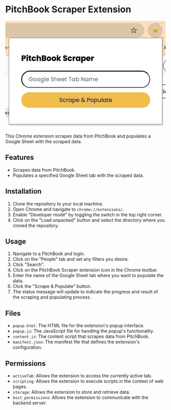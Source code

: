 # PitchBook Scraper Extension

![Chrome extension screenshot](Screenshot.png)

This Chrome extension scrapes data from PitchBook and populates a Google Sheet with the scraped data.

## Features

- Scrapes data from PitchBook.
- Populates a specified Google Sheet tab with the scraped data.

## Installation

1. Clone the repository to your local machine.
2. Open Chrome and navigate to `chrome://extensions/`.
3. Enable "Developer mode" by toggling the switch in the top right corner.
4. Click on the "Load unpacked" button and select the directory where you cloned the repository.

## Usage

1. Navigate to a PitchBook and login.
2. Click on the "People" tab and set any filters you desire.
3. Click "Search".
4. Click on the PitchBook Scraper extension icon in the Chrome toolbar.
5. Enter the name of the Google Sheet tab where you want to populate the data.
6. Click the "Scrape & Populate" button.
7. The status message will update to indicate the progress and result of the scraping and populating process.

## Files

- `popup.html`: The HTML file for the extension's popup interface.
- `popup.js`: The JavaScript file for handling the popup's functionality.
- `content.js`: The content script that scrapes data from PitchBook.
- `manifest.json`: The manifest file that defines the extension's configuration.

## Permissions

- `activeTab`: Allows the extension to access the currently active tab.
- `scripting`: Allows the extension to execute scripts in the context of web pages.
- `storage`: Allows the extension to store and retrieve data.
- `host_permissions`: Allows the extension to communicate with the backend server.
